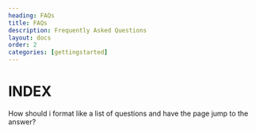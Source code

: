 ```yaml
---
heading: FAQs
title: FAQs
description: Frequently Asked Questions
layout: docs
order: 2
categories: [gettingstarted]
---
```


# INDEX

How should i format like a list of questions and have the page jump to the answer?

